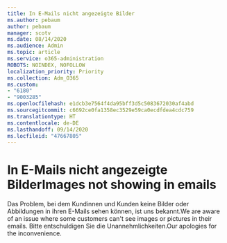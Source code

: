 ```yaml
---
title: In E-Mails nicht angezeigte Bilder
ms.author: pebaum
author: pebaum
manager: scotv
ms.date: 08/14/2020
ms.audience: Admin
ms.topic: article
ms.service: o365-administration
ROBOTS: NOINDEX, NOFOLLOW
localization_priority: Priority
ms.collection: Adm_O365
ms.custom:
- "6180"
- "9003285"
ms.openlocfilehash: e1dcb3e7564f4da95bff3d5c5083672030af4abd
ms.sourcegitcommit: c6692ce0fa1358ec3529e59ca0ecdfdea4cdc759
ms.translationtype: HT
ms.contentlocale: de-DE
ms.lasthandoff: 09/14/2020
ms.locfileid: "47667805"
---
```

# <a name="images-not-showing-in-emails"></a><span data-ttu-id="4279d-102">In E-Mails nicht angezeigte Bilder</span><span class="sxs-lookup"><span data-stu-id="4279d-102">Images not showing in emails</span></span>

<span data-ttu-id="4279d-103">Das Problem, bei dem Kundinnen und Kunden keine Bilder oder Abbildungen in ihren E-Mails sehen können, ist uns bekannt.</span><span class="sxs-lookup"><span data-stu-id="4279d-103">We are aware of an issue where some customers can't see images or pictures in their emails.</span></span> <span data-ttu-id="4279d-104">Bitte entschuldigen Sie die Unannehmlichkeiten.</span><span class="sxs-lookup"><span data-stu-id="4279d-104">Our apologies for the inconvenience.</span></span>